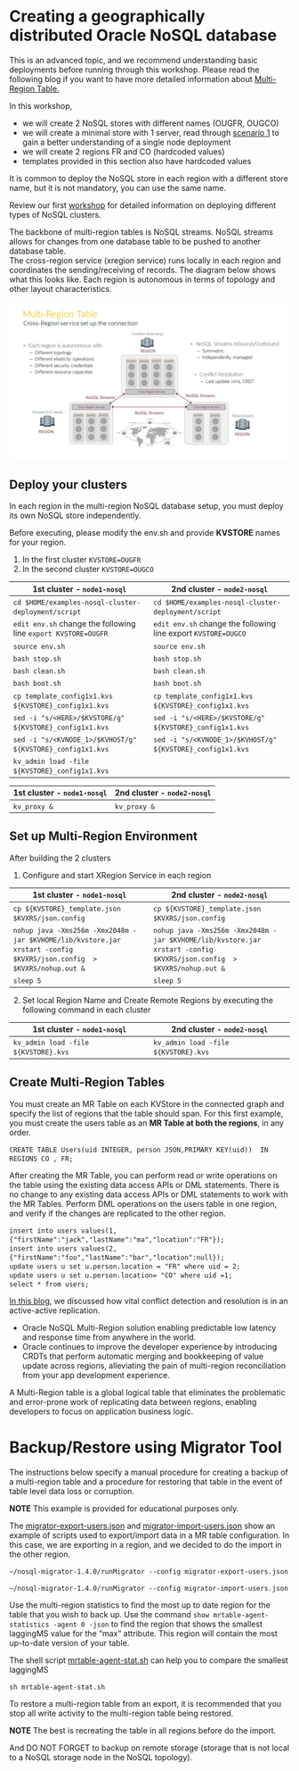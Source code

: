# Creating a geographically distributed Oracle NoSQL database 

This is an advanced topic, and we recommend understanding basic deployments before running through this workshop.  Please read the following blog if you 
want to have more detailed information about [Multi-Region Table.](https://blogs.oracle.com/nosql/oracle-nosql-database-multi-region-table-part1-v2)

In this workshop, 
* we will create 2 NoSQL stores with different names (OUGFR, OUGCO) 
* we will create a minimal store with 1 server, read through [scenario 1](./scenario-1.md) to gain a better understanding of a single node deployment
* we will create 2 regions FR and CO (hardcoded values)
* templates provided in this section also have hardcoded values

It is common to deploy the NoSQL store in each region with a different store name, but it is not mandatory, you can use the same name.

Review our first [workshop](./README.md) for detailed information on deploying different types of NoSQL clusters.

The backbone of multi-region tables is NoSQL streams.  NoSQL streams allows for changes from one database table to be pushed to another database table.  
The cross-region service (xregion service) runs locally in each region and coordinates the sending/receiving of records.  The diagram below shows what 
this looks like.  Each region is autonomous in terms of topology and other layout characteristics.        

 ![Oracle NoSQL](./MRTABLE.jpg)

## Deploy your clusters

In each region in the multi-region NoSQL database setup, you must deploy its own NoSQL store independently.

Before executing, please modify the env.sh and provide **KVSTORE** names for your region. 
1. In the first cluster `KVSTORE=OUGFR`
2. In the second cluster `KVSTORE=OUGCO`

1st cluster - `node1-nosql` | 2nd cluster - `node2-nosql`
---|---|
`cd $HOME/examples-nosql-cluster-deployment/script`|`cd $HOME/examples-nosql-cluster-deployment/script`|
`edit env.sh` change the following line `export KVSTORE=OUGFR` | `edit env.sh` change the following line export `KVSTORE=OUGCO` |
`source env.sh`|`source env.sh`|
`bash stop.sh`|`bash stop.sh`|
`bash clean.sh`|`bash clean.sh`|
`bash boot.sh`|`bash boot.sh`|
`cp template_config1x1.kvs ${KVSTORE}_config1x1.kvs` |`cp template_config1x1.kvs ${KVSTORE}_config1x1.kvs` |
`sed -i "s/<HERE>/$KVSTORE/g" ${KVSTORE}_config1x1.kvs` | `sed -i "s/<HERE>/$KVSTORE/g" ${KVSTORE}_config1x1.kvs` |
`sed -i "s/<KVNODE_1>/$KVHOST/g" ${KVSTORE}_config1x1.kvs` | `sed -i "s/<KVNODE_1>/$KVHOST/g" ${KVSTORE}_config1x1.kvs` |
`kv_admin load -file ${KVSTORE}_config1x1.kvs`|

1st cluster - `node1-nosql` | 2nd cluster - `node2-nosql`
---|---|
`kv_proxy &`|`kv_proxy &`|




## Set up Multi-Region Environment

After building the 2 clusters

1. Configure and start XRegion Service in each region

1st cluster - `node1-nosql` | 2nd cluster - `node2-nosql`
---|---|
`cp ${KVSTORE}_template.json $KVXRS/json.config`|`cp ${KVSTORE}_template.json $KVXRS/json.config`
`nohup java -Xms256m -Xmx2048m -jar $KVHOME/lib/kvstore.jar xrstart -config $KVXRS/json.config  > $KVXRS/nohup.out &` | `nohup java -Xms256m -Xmx2048m -jar $KVHOME/lib/kvstore.jar xrstart -config $KVXRS/json.config  > $KVXRS/nohup.out &` |
`sleep 5`|`sleep 5`

2. Set local Region Name and Create Remote Regions by executing the following command in each cluster

1st cluster - `node1-nosql` | 2nd cluster - `node2-nosql`
---|---|
`kv_admin load -file ${KVSTORE}.kvs`| `kv_admin load -file ${KVSTORE}.kvs`|



## Create Multi-Region Tables

You must create an MR Table on each KVStore in the connected graph and specify the list of regions that the table should span. For this first example, you must create the users table as an **MR Table at both the regions**, in any order. 

````
CREATE TABLE Users(uid INTEGER, person JSON,PRIMARY KEY(uid))  IN REGIONS CO , FR;
````

After creating the MR Table, you can perform read or write operations on the table using the existing data access APIs or DML statements. There is no change to any existing
data access APIs or DML statements to work with the MR Tables. Perform DML operations on the users table in one region, and verify if the changes are replicated to the
other region. 

````
insert into users values(1,{"firstName":"jack","lastName":"ma","location":"FR"});
insert into users values(2, {"firstName":"foo","lastName":"bar","location":null});
update users u set u.person.location = "FR" where uid = 2;
update users u set u.person.location= "CO" where uid =1;
select * from users;
````

[In this blog](https://blogs.oracle.com/nosql/nosql-crdt), we discussed how vital conflict detection and resolution is in an active-active replication.
-    Oracle NoSQL Multi-Region solution enabling predictable low latency and response time from anywhere in the world.
-    Oracle continues to improve the developer experience by introducing CRDTs that perform automatic merging and bookkeeping of value update across regions, alleviating the pain of multi-region reconciliation from your app development experience.

A Multi-Region table is a global logical table that eliminates the problematic and error-prone work of replicating data between regions, enabling developers to focus on application business logic.


# Backup/Restore using Migrator Tool
The instructions below specify a manual procedure for creating a backup of a multi-region table and a procedure for restoring that table in the event of table level data loss or corruption. 

**NOTE** This example is provided for educational purposes only.

The [migrator-export-users.json](./script/migrator-export-users.json) and [migrator-import-users.json](./script/migrator-import-users.json) show an example of scripts used to export/import data in a MR table configuration. In this case, we are exporting in a region, and we decided to do the import in the other region.

````
~/nosql-migrator-1.4.0/runMigrator --config migrator-export-users.json
````
````
~/nosql-migrator-1.4.0/runMigrator --config migrator-import-users.json
````
Use the multi-region statistics to find the most up to date region for the table that you wish to back up. Use the command `show mrtable-agent-statistics -agent 0 -json` to find the region that shows the smallest laggingMS value for the “max” attribute.  This region will contain the most up-to-date version of your table.

The shell script [mrtable-agent-stat.sh](./script/mrtable-agent-stat.sh) can  help you to compare the smallest laggingMS
````
sh mrtable-agent-stat.sh
````
To restore a multi-region table from an export, it is recommended that you stop all write activity to the multi-region table being restored.

**NOTE** The best is recreating the table in all regions before do the import.

And DO NOT FORGET to backup on remote storage (storage that is not local to a NoSQL storage node in the NoSQL topology).

